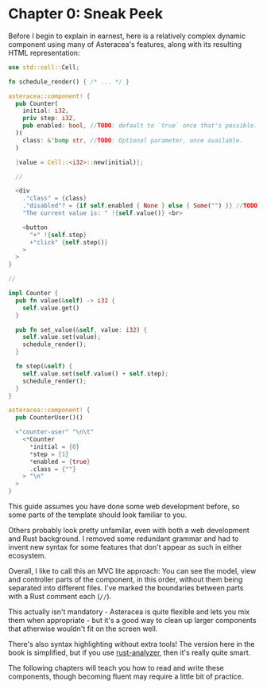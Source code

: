 # Chapter 0: Sneak Peek

Before I begin to explain in earnest, here is a relatively complex dynamic component using many of Asteracea's features, along with its resulting HTML representation:

```rust asteracea=CounterUser
use std::cell::Cell;

fn schedule_render() { /* ... */ }

asteracea::component! {
  pub Counter(
    initial: i32,
    priv step: i32,
    pub enabled: bool, //TODO: default to `true` once that's possible.
  )(
    class: &'bump str, //TODO: Optional parameter, once available.
  )

  |value = Cell::<i32>::new(initial)|;

  //

  <div
    ."class" = {class}
    ."disabled"? = {if self.enabled { None } else { Some("") }} //TODO: Allow booleans directly.
    "The current value is: " !{self.value()} <br>

    <button
      "+" !{self.step}
      +"click" {self.step()}
    >
  >
}

//

impl Counter {
  pub fn value(&self) -> i32 {
    self.value.get()
  }

  pub fn set_value(&self, value: i32) {
    self.value.set(value);
    schedule_render();
  }

  fn step(&self) {
    self.value.set(self.value() + self.step);
    schedule_render();
  }
}

asteracea::component! {
  pub CounterUser()()

  <"counter-user" "\n\t"
    <*Counter
      *initial = {0}
      *step = {1}
      *enabled = {true}
      .class = {""}
    > "\n"
  >
}
```

This guide assumes you have done some web development before, so some parts of the template should look familiar to you.

Others probably look pretty unfamilar, even with both a web development and Rust background. I removed some redundant grammar and had to invent new syntax for some features that don't appear as such in either ecosystem.

Overall, I like to call this an MVC lite approach: You can see the model, view and controller parts of the component, in this order, without them being separated into different files. I've marked the boundaries between parts with a Rust comment each (`//`).

This actually isn't mandatory - Asteracea is quite flexible and lets you mix them when appropriate - but it's a good way to clean up larger components that atherwise wouldn't fit on the screen well.

There's also syntax highlighting without extra tools! The version here in the book is simplified, but if you use [rust-analyzer], then it's really quite smart.

[rust-analyzer]: https://rust-analyzer.github.io/

The following chapters will teach you how to read and write these components, though becoming fluent may require a little bit of practice.
